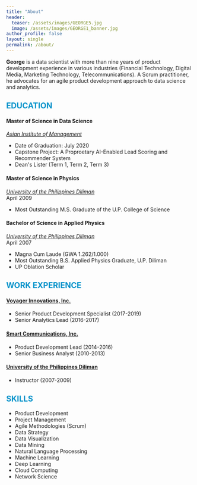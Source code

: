 ```yaml
---
title: "About"
header:
  teaser: /assets/images/GEORGE5.jpg 
  image: /assets/images/GEORGE1_banner.jpg
author_profile: false
layout: single
permalink: /about/
---
```

**George** is a data scientist with more than nine years of product development experience in various industries (Financial Technology, Digital Media, Marketing Technology, Telecommunications). A Scrum practitioner, he advocates for an agile product development approach to data science and analytics.

## <font color='#0092ca'>EDUCATION</font>

#### Master of Science in Data Science
*[Asian Institute of Management](https://www.aim.edu/)*<br/>
- Date of Graduation: July 2020<br/>
- Capstone Project: A Proproetary AI-Enabled Lead Scoring and Recommender System
- Dean's Lister (Term 1, Term 2, Term 3)

#### Master of Science in Physics
*[University of the Philippines Diliman](https://upd.edu.ph/)*<br/>
April 2009
- Most Outstanding M.S. Graduate of the U.P. College of Science 

#### Bachelor of Science in Applied Physics
*[University of the Philippines Diliman](https://upd.edu.ph/)*<br/>
April 2007
- Magna Cum Laude (GWA 1.262/1.000)
- Most Outstanding B.S. Applied Physics Graduate, U.P. Diliman 
- UP Oblation Scholar


## <font color='#0092ca'>WORK EXPERIENCE</font>

#### [Voyager Innovations, Inc.](https://www.voyagerinnovation.com/)
- Senior Product Development Specialist (2017-2019)
- Senior Analytics Lead (2016-2017)

#### [Smart Communications, Inc.](https://smart.com.ph/corporate)
- Product Development Lead (2014-2016)
- Senior Business Analyst (2010-2013)

#### [University of the Philippines Diliman](https://upd.edu.ph/)
- Instructor (2007-2009)


## <font color='#0092ca'>SKILLS</font>
- Product Development
- Project Management
- Agile Methodologies (Scrum)
- Data Strategy
- Data Visualization
- Data Mining
- Natural Language Processing
- Machine Learning
- Deep Learning
- Cloud Computing
- Network Science








